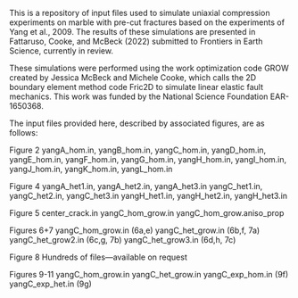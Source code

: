 This is a repository of input files used to simulate uniaxial compression experiments on marble with pre-cut fractures based on the experiments of Yang et al., 2009. The results of these simulations are presented in Fattaruso, Cooke, and McBeck (2022) submitted to Frontiers in Earth Science, currently in review.

These simulations were performed using the work optimization code GROW created by Jessica McBeck and Michele Cooke, which calls the 2D boundary element method code Fric2D to simulate linear elastic fault mechanics. This work was funded by the National Science Foundation EAR-1650368.

The input files provided here, described by associated figures, are as follows:

Figure 2
yangA_hom.in, yangB_hom.in, yangC_hom.in, yangD_hom.in, yangE_hom.in, yangF_hom.in, yangG_hom.in, yangH_hom.in, yangI_hom.in, yangJ_hom.in, yangK_hom.in, yangL_hom.in

Figure 4
yangA_het1.in, yangA_het2.in, yangA_het3.in
yangC_het1.in, yangC_het2.in, yangC_het3.in
yangH_het1.in, yangH_het2.in, yangH_het3.in

Figure 5
center_crack.in
yangC_hom_grow.in
yangC_hom_grow.aniso_prop

Figures 6+7
yangC_hom_grow.in (6a,e)
yangC_het_grow.in (6b,f, 7a)
yangC_het_grow2.in (6c,g, 7b)
yangC_het_grow3.in (6d,h, 7c)

Figure 8
Hundreds of files—available on request

Figures 9-11
yangC_hom_grow.in
yangC_het_grow.in
yangC_exp_hom.in (9f)
yangC_exp_het.in (9g)

